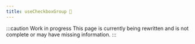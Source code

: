 ```yaml
---
title: useCheckboxGroup 🚧
---
```


:::caution Work in progress
This page is currently being rewritten and is not complete or may have missing information.
:::
